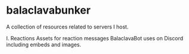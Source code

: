 # balaclavabunker

A collection of resources related to servers I host.

I. Reactions
	Assets for reaction messages BalaclavaBot uses on Discord including embeds and images.
